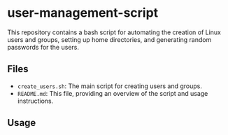 # user-management-script

This repository contains a bash script for automating the creation of Linux users and groups, setting up home directories, and generating random passwords for the users.

## Files

- `create_users.sh`: The main script for creating users and groups.
- `README.md`: This file, providing an overview of the script and usage instructions.

## Usage
